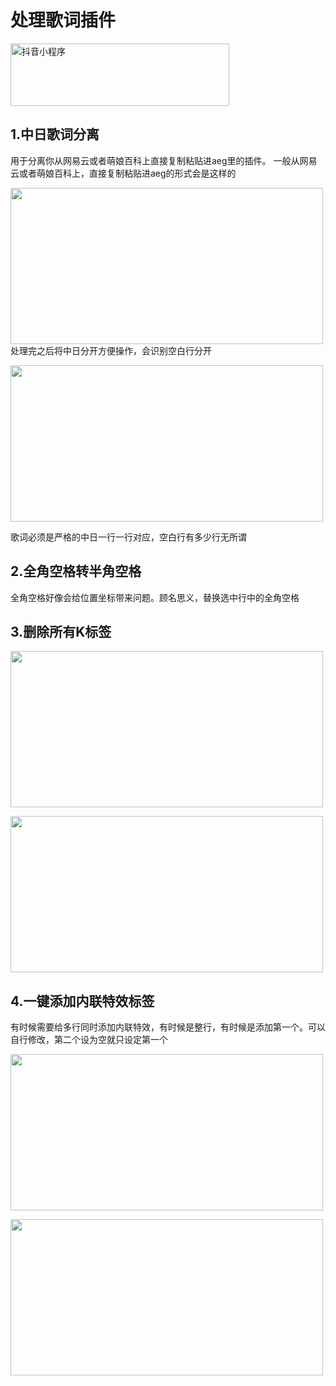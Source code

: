 # 处理歌词插件
<img src="https://github.com/dumpling233/aegisub_Automation/blob/master/image/menu.png" width="350" height="100" alt="抖音小程序"/><br/>

## 1.中日歌词分离

用于分离你从网易云或者萌娘百科上直接复制粘贴进aeg里的插件。
一般从网易云或者萌娘百科上，直接复制粘贴进aeg的形式会是这样的

<img src="https://github.com/dumpling233/aegisub_Automation/blob/master/image/%E6%AD%8C%E8%AF%8D1.png" width="500" height="250" alt=""/><br/>
处理完之后将中日分开方便操作，会识别空白行分开

<img src="https://github.com/dumpling233/aegisub_Automation/blob/master/image/%E6%AD%8C%E8%AF%8D2.png" width="500" height="250" alt=""/><br/>

歌词必须是严格的中日一行一行对应，空白行有多少行无所谓

## 2.全角空格转半角空格
全角空格好像会给位置坐标带来问题。顾名思义，替换选中行中的全角空格

## 3.删除所有K标签
<img src="https://github.com/dumpling233/aegisub_Automation/blob/master/image/%E5%88%A0%E9%99%A41.png" width="500" height="250" alt=""/><br/>

<img src="https://github.com/dumpling233/aegisub_Automation/blob/master/image/%E5%88%A0%E9%99%A42.png" width="500" height="250" alt=""/><br/>

## 4.一键添加内联特效标签
有时候需要给多行同时添加内联特效，有时候是整行，有时候是添加第一个。可以自行修改，第二个设为空就只设定第一个

<img src="https://github.com/dumpling233/aegisub_Automation/blob/master/image/%E6%B7%BB%E5%8A%A0%E5%86%85%E8%81%94%E7%89%B9%E6%95%881.png" width="500" height="250" alt=""/><br/>

<img src="https://github.com/dumpling233/aegisub_Automation/blob/master/image/%E6%B7%BB%E5%8A%A0%E5%86%85%E8%81%94%E7%89%B9%E6%95%882.png" width="500" height="250" alt=""/><br/>

